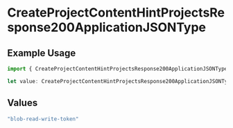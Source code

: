 # CreateProjectContentHintProjectsResponse200ApplicationJSONType

## Example Usage

```typescript
import { CreateProjectContentHintProjectsResponse200ApplicationJSONType } from "@simplesagar/vercel/models/createprojectop.js";

let value: CreateProjectContentHintProjectsResponse200ApplicationJSONType = "blob-read-write-token";
```

## Values

```typescript
"blob-read-write-token"
```